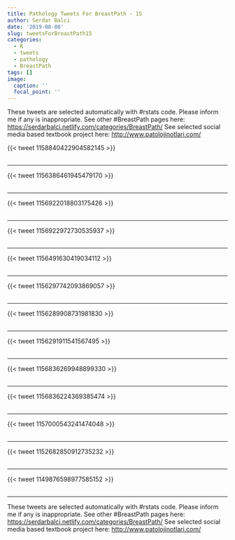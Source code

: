 ```yaml
---
title: Pathology Tweets For BreastPath - 15
author: Serdar Balci
date: '2019-08-08'
slug: tweetsForBreastPath15
categories:
  - R
  - tweets
  - pathology
  - BreastPath
tags: []
image:
  caption: ''
  focal_point: ''
---
```



These tweets are selected automatically with #rstats code. Please inform me if any is inappropriate.
See other #BreastPath pages here: https://serdarbalci.netlify.com/categories/BreastPath/ 
See selected social media based textbook project here: http://www.patolojinotlari.com/

{{< tweet 1158840422904582145 >}}
<br>
<br>
<hr>
{{< tweet 1156386461945479170 >}}
<br>
<br>
<hr>
{{< tweet 1156922018803175426 >}}
<br>
<br>
<hr>
{{< tweet 1156922972730535937 >}}
<br>
<br>
<hr>
{{< tweet 1156491630419034112 >}}
<br>
<br>
<hr>
{{< tweet 1156297742093869057 >}}
<br>
<br>
<hr>
{{< tweet 1156289908731981830 >}}
<br>
<br>
<hr>
{{< tweet 1156291911541567495 >}}
<br>
<br>
<hr>
{{< tweet 1156836269948899330 >}}
<br>
<br>
<hr>
{{< tweet 1156836224369385474 >}}
<br>
<br>
<hr>
{{< tweet 1157000543241474048 >}}
<br>
<br>
<hr>
{{< tweet 1152682850912735232 >}}
<br>
<br>
<hr>
{{< tweet 1149876598977585152 >}}
<br>
<br>
<hr>


These tweets are selected automatically with #rstats code. Please inform me if any is inappropriate.
See other #BreastPath pages here: https://serdarbalci.netlify.com/categories/BreastPath/ 
See selected social media based textbook project here: http://www.patolojinotlari.com/
